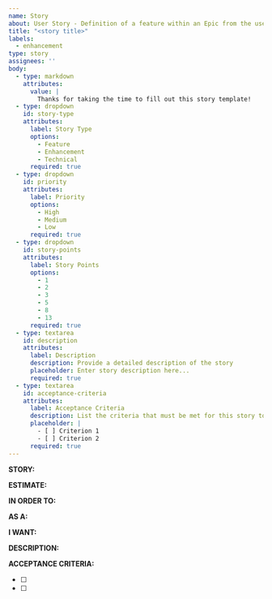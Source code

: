 ```yaml
---
name: Story
about: User Story - Definition of a feature within an Epic from the user's perspective
title: "<story title>"
labels: 
  - enhancement
type: story
assignees: ''
body:
  - type: markdown
    attributes:
      value: |
        Thanks for taking the time to fill out this story template!
  - type: dropdown
    id: story-type
    attributes:
      label: Story Type
      options:
        - Feature
        - Enhancement
        - Technical
      required: true
  - type: dropdown
    id: priority
    attributes:
      label: Priority
      options:
        - High
        - Medium
        - Low
      required: true
  - type: dropdown
    id: story-points
    attributes:
      label: Story Points
      options:
        - 1
        - 2
        - 3
        - 5
        - 8
        - 13
      required: true
  - type: textarea
    id: description
    attributes:
      label: Description
      description: Provide a detailed description of the story
      placeholder: Enter story description here...
      required: true
  - type: textarea
    id: acceptance-criteria
    attributes:
      label: Acceptance Criteria
      description: List the criteria that must be met for this story to be considered complete
      placeholder: |
        - [ ] Criterion 1
        - [ ] Criterion 2
      required: true
---
```


**STORY:**  
<!-- Title of the User Story -->

**ESTIMATE:**  
<!-- Story points -->

**IN ORDER TO:**  
<!-- Goal this story supports -->

**AS A:**  
<!-- User role -->

**I WANT:**  
<!-- Feature or capability desired -->

**DESCRIPTION:**  
<!-- Short summary of the feature -->

**ACCEPTANCE CRITERIA:**  
<!-- List rules and examples that need to pass -->
- [ ]
- [ ]